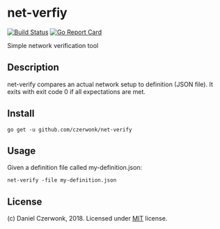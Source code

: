 # net-verfiy
[![Build Status](https://travis-ci.org/czerwonk/net-verfiy.svg?branch=master)](https://travis-ci.org/czerwonk/net-verfiy)
[![Go Report Card](https://goreportcard.com/badge/github.com/czerwonk/net-verify)](https://goreportcard.com/report/github.com/czerwonk/net-verify)

Simple network verification tool

## Description
net-verify compares an actual network setup to definition (JSON file). It exits with exit code 0 if all expectations are met. 

## Install
```
go get -u github.com/czerwonk/net-verify
```

## Usage
Given a definition file called my-definition.json:

```
net-verify -file my-definition.json
```

## License
(c) Daniel Czerwonk, 2018. Licensed under [MIT](LICENSE) license.
